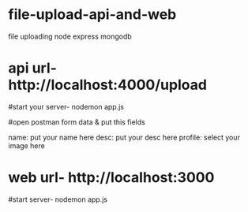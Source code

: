 # file-upload-api-and-web
file uploading node express mongodb

# api url- http://localhost:4000/upload

#start your server- nodemon app.js

#open postman form data & put this fields

name: put your name here
desc: put your desc here
profile: select your image here

# web url- http://localhost:3000
#start server- nodemon app.js
